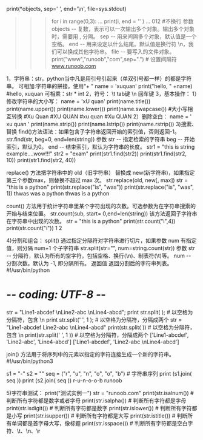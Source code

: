 print(*objects, sep=' ', end='\n', file=sys.stdout)
>>>for i in range(0,3):
...     print(i, end = '' )
... 
012   #不换行
参数
objects -- 复数，表示可以一次输出多个对象。输出多个对象时，需要用 , 分隔。
sep -- 用来间隔多个对象，默认值是一个空格。
end -- 用来设定以什么结尾。默认值是换行符 \n，我们可以换成其他字符串。
file -- 要写入的文件对象。
>>> print("www","runoob","com",sep=".")  # 设置间隔符
www.runoob.com

1，字符串：str，python当中凡是用引号引起来（单双引号都一样）的都是字符串。
	可相加:字符串的拼接。使用“+ ” 
name = 'xuquan'
print("hello, " +name)       #hello, xuquan
	可相乘：str * int
2，符号：
	\t    tab键
   	\n    回车键
3，基本操作：
1）修改字符串的大小写：
name = 'xU quan'
print(name.title())
print(name.upper())
print(name.lower())
print(name.swapcase())   #大小写相互转换
#Xu Quan
#XU QUAN
#xu quan
#Xu QUAN
2）删除空白：
name = ' xu quan '
print(name.strip())
print(name.lstrip())
print(name.rstrip())
3)搜索、替换
find()方法语法：如果包含子字符串返回开始的索引值，否则返回-1。
str.find(str, beg=0, end=len(string))
参数
str -- 指定检索的字符串
beg -- 开始索引，默认为0。
end -- 结束索引，默认为字符串的长度。
str1 = "this is string example....wow!!!"
str2 = "exam"
print(str1.find(str2))
print(str1.find(str2, 10))
print(str1.find(str2, 40))

replace() 方法把字符串中的 old（旧字符串） 替换成 new(新字符串)，如果指定第三个参数max，则替换不超过 max 次。
str.replace(old, new[, max])
str = "this is a python"
print(str.replace("is", "was"))
print(str.replace("is", "was", 1))
thwas was a python
thwas is a python

count() 方法用于统计字符串里某个字符出现的次数。可选参数为在字符串搜索的开始与结束位置。
str.count(sub, start= 0,end=len(string))
该方法返回子字符串在字符串中出现的次数。
str = "this is a python"
print(str.count("i",4))
print(str.count("i"))
1
2

4)分割和组合：
split() 通过指定分隔符对字符串进行切片，如果参数 num 有指定值，则分隔 num+1 个子字符串
str.split(str="", num=string.count(str))
参数
str -- 分隔符，默认为所有的空字符，包括空格、换行(\n)、制表符(\t)等。
num -- 分割次数。默认为 -1, 即分隔所有。
返回值
返回分割后的字符串列表。
#!/usr/bin/python
# -*- coding: UTF-8 -*-
 
str = "Line1-abcdef \nLine2-abc \nLine4-abcd";
print str.split( );       # 以空格为分隔符，包含 \n
print str.split(' ', 1 ); # 以空格为分隔符，分隔成两个
str = "Line1-abcdef Line2-abc \nLine4-abcd"
print(str.split( ))       # 以空格为分隔符，包含 \n
print(str.split(' ', 1 )) # 以空格为分隔符，分隔成两个
['Line1-abcdef', 'Line2-abc', 'Line4-abcd']
['Line1-abcdef', 'Line2-abc \nLine4-abcd']

 join() 方法用于将序列中的元素以指定的字符连接生成一个新的字符串。
#!/usr/bin/python3

s1 = "-"
s2 = ""
seq = ("r", "u", "n", "o", "o", "b") # 字符串序列
print (s1.join( seq ))
print (s2.join( seq ))
r-u-n-o-o-b
runoob

5)字符串测试：
print("测试实例一")
str = "runoob.com"
print(str.isalnum()) # 判断所有字符都是数字或者字母
print(str.isalpha()) # 判断所有字符都是字母
print(str.isdigit()) # 判断所有字符都是数字
print(str.islower()) # 判断所有字符都是小写
print(str.isupper()) # 判断所有字符都是大写
print(str.istitle()) # 判断所有单词都是首字母大写，像标题
print(str.isspace()) # 判断所有字符都是空白字符、\t、\n、\r
